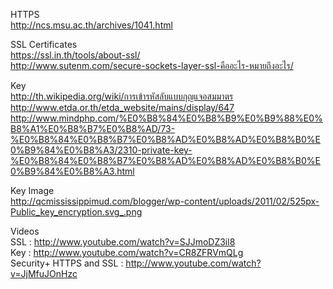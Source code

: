 HTTPS <br/>
http://ncs.msu.ac.th/archives/1041.html <br/>

SSL Certificates <br/>
https://ssl.in.th/tools/about-ssl/ <br/>
http://www.sutenm.com/secure-sockets-layer-ssl-คืออะไร-หมายถึงอะไร/ <br/>

Key <br/>
http://th.wikipedia.org/wiki/การเข้ารหัสลับแบบกุญแจอสมมาตร  <br/>
http://www.etda.or.th/etda_website/mains/display/647 <br/>
http://www.mindphp.com/%E0%B8%84%E0%B8%B9%E0%B9%88%E0%B8%A1%E0%B8%B7%E0%B8%AD/73-%E0%B8%84%E0%B8%B7%E0%B8%AD%E0%B8%AD%E0%B8%B0%E0%B9%84%E0%B8%A3/2310-private-key-%E0%B8%84%E0%B8%B7%E0%B8%AD%E0%B8%AD%E0%B8%B0%E0%B9%84%E0%B8%A3.html <br/>

Key Image <br/>
http://qcmississippimud.com/blogger/wp-content/uploads/2011/02/525px-Public_key_encryption.svg_.png <br/>

Videos <br/>
SSL :  http://www.youtube.com/watch?v=SJJmoDZ3il8 <br/>
Key :  http://www.youtube.com/watch?v=CR8ZFRVmQLg <br/>
Security+ HTTPS and SSL : http://www.youtube.com/watch?v=JjMfuJOnHzc <br/>
